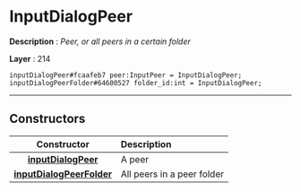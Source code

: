 # InputDialogPeer

**Description** : *Peer, or all peers in a certain folder*

**Layer** : 214

```tl
inputDialogPeer#fcaafeb7 peer:InputPeer = InputDialogPeer;
inputDialogPeerFolder#64600527 folder_id:int = InputDialogPeer;
```

---

## Constructors

| Constructor | Description |
| :---: | :--- |
| [**inputDialogPeer**](constructor/inputDialogPeer) | A peer |
| [**inputDialogPeerFolder**](constructor/inputDialogPeerFolder) | All peers in a peer folder |